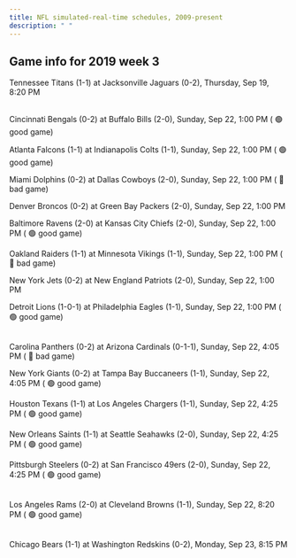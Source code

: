 ```yaml
---
title: NFL simulated-real-time schedules, 2009-present
description: " "
---
```


## Game info for 2019 week 3
Tennessee Titans (1-1) at Jacksonville Jaguars (0-2), Thursday, Sep 19, 8:20 PM

<br/>Cincinnati Bengals (0-2) at Buffalo Bills (2-0), Sunday, Sep 22, 1:00 PM (	:green_circle: good game)

Atlanta Falcons (1-1) at Indianapolis Colts (1-1), Sunday, Sep 22, 1:00 PM (	:green_circle: good game)

Miami Dolphins (0-2) at Dallas Cowboys (2-0), Sunday, Sep 22, 1:00 PM (	:red_circle: bad game)

Denver Broncos (0-2) at Green Bay Packers (2-0), Sunday, Sep 22, 1:00 PM

Baltimore Ravens (2-0) at Kansas City Chiefs (2-0), Sunday, Sep 22, 1:00 PM (	:green_circle: good game)

Oakland Raiders (1-1) at Minnesota Vikings (1-1), Sunday, Sep 22, 1:00 PM (	:red_circle: bad game)

New York Jets (0-2) at New England Patriots (2-0), Sunday, Sep 22, 1:00 PM

Detroit Lions (1-0-1) at Philadelphia Eagles (1-1), Sunday, Sep 22, 1:00 PM (	:green_circle: good game)

<br/>Carolina Panthers (0-2) at Arizona Cardinals (0-1-1), Sunday, Sep 22, 4:05 PM (	:red_circle: bad game)

New York Giants (0-2) at Tampa Bay Buccaneers (1-1), Sunday, Sep 22, 4:05 PM (	:green_circle: good game)

Houston Texans (1-1) at Los Angeles Chargers (1-1), Sunday, Sep 22, 4:25 PM (	:green_circle: good game)

New Orleans Saints (1-1) at Seattle Seahawks (2-0), Sunday, Sep 22, 4:25 PM (	:green_circle: good game)

Pittsburgh Steelers (0-2) at San Francisco 49ers (2-0), Sunday, Sep 22, 4:25 PM (	:green_circle: good game)

<br/>Los Angeles Rams (2-0) at Cleveland Browns (1-1), Sunday, Sep 22, 8:20 PM (	:green_circle: good game)

<br/>Chicago Bears (1-1) at Washington Redskins (0-2), Monday, Sep 23, 8:15 PM

